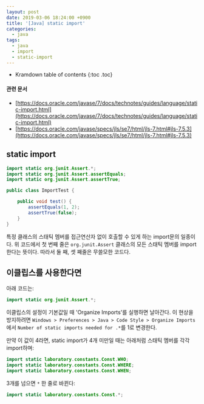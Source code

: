 ```yaml
---
layout: post
date: 2019-03-06 18:24:00 +0900
title: '[Java] static import'
categories:
  - java
tags:
  - java
  - import
  - static-import
---
```


* Kramdown table of contents
{:toc .toc}

#### 관련 문서

- [https://docs.oracle.com/javase/7/docs/technotes/guides/language/static-import.html](https://docs.oracle.com/javase/7/docs/technotes/guides/language/static-import.html)
- [https://docs.oracle.com/javase/specs/jls/se7/html/jls-7.html#jls-7.5.3](https://docs.oracle.com/javase/specs/jls/se7/html/jls-7.html#jls-7.5.3)

## static import

```java
import static org.junit.Assert.*;
import static org.junit.Assert.assertEquals;
import static org.junit.Assert.assertTrue;

public class ImportTest {

    public void test() {
        assertEquals(1, 2);
        assertTrue(false);
    }
}
```

특정 클래스의 스태틱 멤버를 접근연산자 없이 호출할 수 있게 하는 import문의 일종이다. 위 코드에서 첫 번째 줄은 `org.junit.Assert` 클래스의 모든 스태틱 멤버를 import한다는 뜻이다. 따라서 둘 째, 셋 째줄은 무쓸모한 코드다.


## 이클립스를 사용한다면

아래 코드는:

```java
import static org.junit.Assert.*;
```

이클립스의 설정이 기본값일 때 'Organize Imports'를 실행하면 날아간다. 이 현상을 방지하려면 `Windows > Preferences > Java > Code Style > Organize Imports`에서 `Number of static imports needed for .*`를 1로 변경한다.

만약 이 값이 4라면, static import가 4개 미만일 때는 아래처럼 스태틱 멤버를 각각 import하며:

```java
import static laboratory.constants.Const.WHO;
import static laboratory.constants.Const.WHERE;
import static laboratory.constants.Const.WHEN;
```

3개를 넘으면 `*` 한 줄로 바뀐다:

```java
import static laboratory.constants.Const.*;
```
